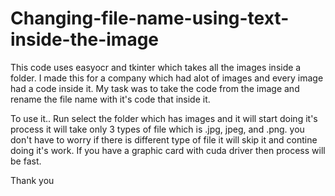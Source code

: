 # Changing-file-name-using-text-inside-the-image

This code uses easyocr and tkinter which takes all the images inside a folder.
I made this for a company which had alot of images and every image had a code inside it.
My task was to take the code from the image and rename the file name with it's code that inside it.

To use it..
Run
select the folder which has images and it will start doing it's process
it will take only 3 types of file which is .jpg, jpeg, and .png. you don't have to worry if there is different type of file
it will skip it and contine doing it's work.
If you have a graphic card with cuda driver then process will be fast.

Thank you
